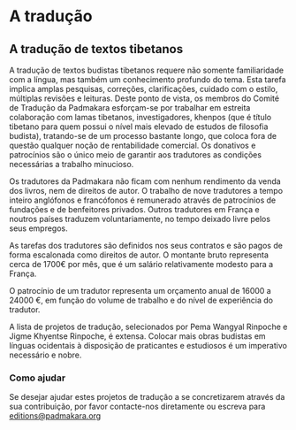 #  A tradução 

##  A tradução de textos tibetanos 

A tradução de textos budistas tibetanos requere não somente familiaridade com a língua, mas também um conhecimento profundo do tema. Esta tarefa implica amplas pesquisas, correções, clarificações, cuidado com o estilo, múltiplas revisões e leituras. Deste ponto de vista, os membros do Comité de Tradução da Padmakara esforçam-se por trabalhar em estreita colaboração com lamas tibetanos, investigadores, khenpos (que é título tibetano para quem possui o nível mais elevado de estudos de filosofia budista), tratando-se de um processo bastante longo, que coloca fora de questão qualquer noção de rentabilidade comercial. Os donativos e patrocínios são o único meio de garantir aos tradutores as condições necessárias a trabalho minucioso. 

Os tradutores da Padmakara não ficam com nenhum rendimento da venda dos livros, nem de direitos de autor. O trabalho de nove tradutores a tempo inteiro anglófonos e francófonos é remunerado através de patrocínios de fundações e de benfeitores privados. Outros tradutores em França e noutros países traduzem voluntariamente, no tempo deixado livre pelos seus empregos. 

As tarefas dos tradutores são definidos nos seus contratos e são pagos de forma escalonada como direitos de autor. O montante bruto representa cerca de 1700€ por mês, que é um salário relativamente modesto para a França. 

O patrocínio de um tradutor representa um orçamento anual de 16000 a 24000 €, em função do volume de trabalho e do nível de experiência do tradutor. 

A lista de projetos de tradução, selecionados por Pema Wangyal Rinpoche e Jigme Khyentse Rinpoche, é extensa. Colocar mais obras budistas em línguas ocidentais à disposição de praticantes e estudiosos é um imperativo necessário e nobre. 

###  Como ajudar 

Se desejar ajudar estes projetos de tradução a se concretizarem através da sua contribuição, por favor contacte-nos diretamente ou escreva para [ editions@padmakara.org ](mailto:editions@padmakara.org)
